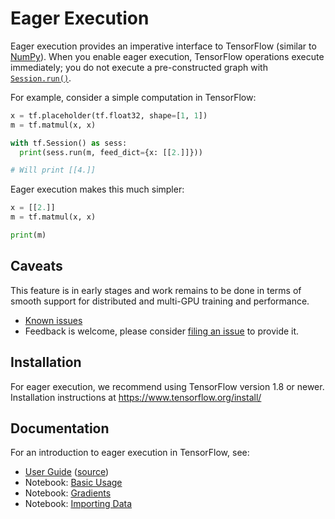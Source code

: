 # Eager Execution

Eager execution provides an imperative interface to TensorFlow (similar to
[NumPy](http://www.numpy.org)). When you enable eager execution, TensorFlow
operations execute immediately; you do not execute a pre-constructed graph with
[`Session.run()`](https://www.tensorflow.org/api_docs/python/tf/Session).

For example, consider a simple computation in TensorFlow:

```python
x = tf.placeholder(tf.float32, shape=[1, 1])
m = tf.matmul(x, x)

with tf.Session() as sess:
  print(sess.run(m, feed_dict={x: [[2.]]}))

# Will print [[4.]]
```

Eager execution makes this much simpler:

```python
x = [[2.]]
m = tf.matmul(x, x)

print(m)
```

## Caveats

This feature is in early stages and work remains to be done in terms of smooth
support for distributed and multi-GPU training and performance.

- [Known issues](https://github.com/tensorflow/tensorflow/issues?q=is%3Aissue%20is%3Aopen%20label%3Acomp%3Aeager)
- Feedback is welcome, please consider
  [filing an issue](https://github.com/tensorflow/tensorflow/issues/new) to provide it.

## Installation

For eager execution, we recommend using TensorFlow version 1.8 or newer.
Installation instructions at https://www.tensorflow.org/install/

## Documentation

For an introduction to eager execution in TensorFlow, see:

- [User Guide](https://www.tensorflow.org/programmers_guide/eager) ([source](../../docs_src/programmers_guide/eager.md))
- Notebook: [Basic Usage](python/examples/notebooks/1_basics.ipynb)
- Notebook: [Gradients](python/examples/notebooks/2_gradients.ipynb)
- Notebook: [Importing Data](python/examples/notebooks/3_datasets.ipynb)
